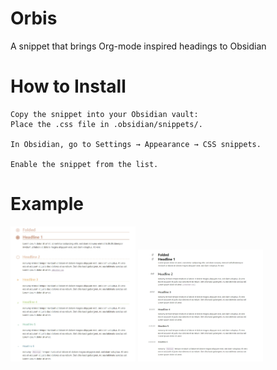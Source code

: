 # Orbis
A snippet that brings Org-mode inspired headings to Obsidian

# How to Install

    Copy the snippet into your Obsidian vault:
    Place the .css file in .obsidian/snippets/.

    In Obsidian, go to Settings → Appearance → CSS snippets.

    Enable the snippet from the list.

# Example

<img src="assets/Preview.jpg" alt="Screenshot" width="200">
<img src="assets/Edit.jpg" alt="Screenshot" width="200">
